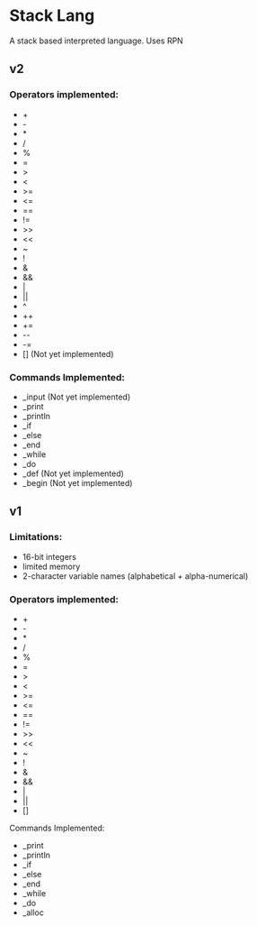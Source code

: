 # Stack Lang

A stack based interpreted language. Uses RPN

## v2
### Operators implemented:
* \+
* \-
* \*
* /
* %
* =
* \>
* \<
* \>=
* \<=
* ==
* !=
* \>\>
* \<\<
* ~
* !
* &
* &&
* |
* ||
* ^
* ++
* +=
* --
* -=
* [] (Not yet implemented)

### Commands Implemented:
* _input (Not yet implemented)
* _print
* _println
* _if
* _else
* _end
* _while
* _do
* _def (Not yet implemented)
* _begin (Not yet implemented)

## v1
### Limitations:
* 16-bit integers
* limited memory
* 2-character variable names (alphabetical + alpha-numerical)

### Operators implemented:
* \+
* \-
* \*
* /
* %
* =
* \>
* \<
* \>=
* \<=
* ==
* !=
* \>\>
* \<\<
* ~
* !
* &
* &&
* |
* ||
* []

Commands Implemented:
* _print
* _println
* _if
* _else
* _end
* _while
* _do
* _alloc
